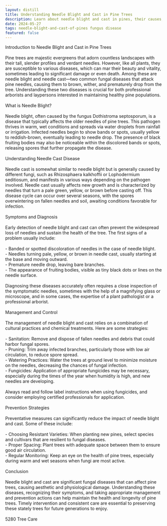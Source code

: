 ```yaml
---
layout: distill
title: Understanding Needle Blight and Cast in Pine Trees
description: Learn about needle blight and cast in pines, their causes, symptoms, and control methods for maintaining healthy trees.
date: 2024-05-27
tags: needle-blight-and-cast-of-pines fungus disease
featured: false
---
```


Introduction to Needle Blight and Cast in Pine Trees<br /><br />Pine trees are majestic evergreens that adorn countless landscapes with their tall, slender profiles and verdant needles. However, like all plants, they are susceptible to various diseases, which can mar their beauty and vitality, sometimes leading to significant damage or even death. Among these are needle blight and needle cast—two common fungal diseases that attack pine needles, causing them to brown, wither, and prematurely drop from the tree. Understanding these two diseases is crucial for both professional arborists and laypersons interested in maintaining healthy pine populations.<br /><br />What is Needle Blight?<br /><br />Needle blight, often caused by the fungus Dothistroma septosporum, is a disease that typically affects the older needles of pine trees. This pathogen thrives in warm, wet conditions and spreads via water droplets from rainfall or irrigation. Infected needles begin to show bands or spots, usually yellow to reddish-brown, eventually leading to needle drop. The presence of black fruiting bodies may also be noticeable within the discolored bands or spots, releasing spores that further propagate the disease.<br /><br />Understanding Needle Cast Disease<br /><br />Needle cast is somewhat similar to needle blight but is generally caused by different fungi, such as Rhizosphaera kalkhoffii or Lophodermium seditiosum, and manifests in various ways depending on the pathogen involved. Needle cast usually affects new growth and is characterized by needles that turn a pale green, yellow, or brown before casting off. This disease cycle can occur over several seasons, with the spores overwintering on fallen needles and soil, awaiting conditions favorable for infection.<br /><br />Symptoms and Diagnosis<br /><br />Early detection of needle blight and cast can often prevent the widespread loss of needles and sustain the health of the tree. The first signs of a problem usually include:<br /><br />- Banded or spotted discoloration of needles in the case of needle blight.<br />- Needles turning pale, yellow, or brown in needle cast, usually starting at the base and moving outward.<br />- Premature needle drop, leaving bare branches.<br />- The appearance of fruiting bodies, visible as tiny black dots or lines on the needle surface.<br /><br />Diagnosing these diseases accurately often requires a close inspection of the symptomatic needles, sometimes with the help of a magnifying glass or microscope, and in some cases, the expertise of a plant pathologist or a professional arborist.<br /><br />Management and Control<br /><br />The management of needle blight and cast relies on a combination of cultural practices and chemical treatments. Here are some strategies:<br /><br />- Sanitation: Remove and dispose of fallen needles and debris that could harbor fungal spores.<br />- Pruning: Trim away infected branches, particularly those with low air circulation, to reduce spore spread.<br />- Watering Practices: Water the trees at ground level to minimize moisture on the needles, decreasing the chances of fungal infection.<br />- Fungicides: Application of appropriate fungicides may be necessary, especially during the times of the year when humidity is high, and new needles are developing. <br /><br />Always read and follow label instructions when using fungicides, and consider employing certified professionals for application.<br /><br />Prevention Strategies<br /><br />Preventative measures can significantly reduce the impact of needle blight and cast. Some of these include:<br /><br />- Choosing Resistant Varieties: When planting new pines, select species and cultivars that are resilient to fungal diseases.<br />- Proper Spacing: Plant trees with adequate space between them to ensure good air circulation.<br />- Regular Monitoring: Keep an eye on the health of pine trees, especially during warm and wet seasons when fungi are most active.<br /><br />Conclusion<br /><br />Needle blight and cast are significant fungal diseases that can affect pine trees, causing aesthetic and physiological damage. Understanding these diseases, recognizing their symptoms, and taking appropriate management and prevention actions can help maintain the health and longevity of pine trees. Timely intervention and consistent care are essential to preserving these stately trees for future generations to enjoy.<br /><br />5280 Tree Care

